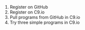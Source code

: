 1.	Register on GitHub
2.	Register on C9.io
3.	Pull programs from GitHub in C9.io
4.	Try three simple programs in C9.io
